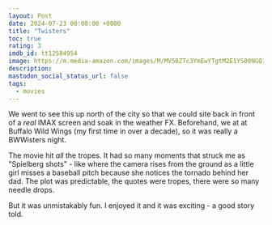 ```yaml
---
layout: Post
date: 2024-07-23 00:00:00 +0000
title: "Twisters"
toc: true
rating: 3
imdb_id: tt12584954
image: https://m.media-amazon.com/images/M/MV5BZTc3YmEwYTgtM2E1YS00NGQ1LTg1NzYtNTMxMzA5ODFhZThhXkEyXkFqcGdeQXVyNzAwMjU2MTY@._V1_SX300.jpg
description: 
mastodon_social_status_url: false
tags: 
  - movies
---
```




We went to see this up north of the city so that we could site back in front of a _real_ IMAX screen and soak in the weather FX. Beforehand, we at at Buffalo Wild Wings (my first time in over a decade), so it was really a BWWisters night.

The movie hit _all_ the tropes. It had so many moments that struck me as "Spielberg shots" - like where the camera rises from the ground as a little girl misses a baseball pitch because she notices the tornado behind her dad. The plot was predictable, the quotes were tropes, there were so many needle drops.

But it was unmistakably fun. I enjoyed it and it was exciting - a good story told.
